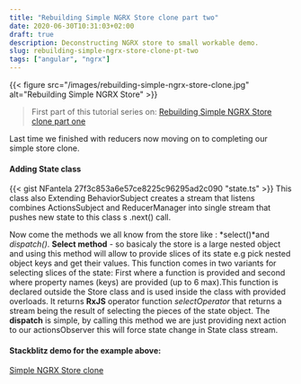```yaml
---
title: "Rebuilding Simple NGRX Store clone part two"
date: 2020-06-30T10:31:03+02:00
draft: true
description: Deconstructing NGRX store to small workable demo.
slug: rebuilding-simple-ngrx-store-clone-pt-two
tags: ["angular", "ngrx"]
---
```

{{< figure src="/images/rebuilding-simple-ngrx-store-clone.jpg" alt="Rebuilding Simple NGRX Store" >}}

> First part of this tutorial series on: 
> [Rebuilding Simple NGRX Store clone part one](https://niksa-fantela.com/rebuilding-simple-ngrx-store-clone-pt-one)

Last time we finished with reducers now moving on to completing our simple store clone.

#### Adding State class
{{< gist NFantela 27f3c853a6e57ce8225c96295ad2c090 "state.ts" >}}
This class also Extending BehaviorSubject creates a stream that listens combines ActionsSubject and ReducerManager
into single stream that pushes new state to this class s .next() call.

Now come the methods we all know from the store like : *select()*and *dispatch()*.
**Select method** - so basicaly the store is a large nested object and using this method will allow to provide slices of its state e.g pick nested
object keys and get their values. This function comes in two variants for selecting slices of the state: First where 
a function is provided and second where property names (keys) are provided (up to 6 max).This function is declared outside  the Store class and is used inside the class with provided overloads. It returns 
**RxJS** operator function *selectOperator* that returns a stream being the result of selecting the pieces of the state object.
The **dispatch** is simple, by calling this method we are just providing next action to our actionsObserver this will force state change in State class stream.


#### Stackblitz demo for the example above:
[Simple NGRX Store clone](https://stackblitz.com/edit/simple-ngrx-store-recreation)